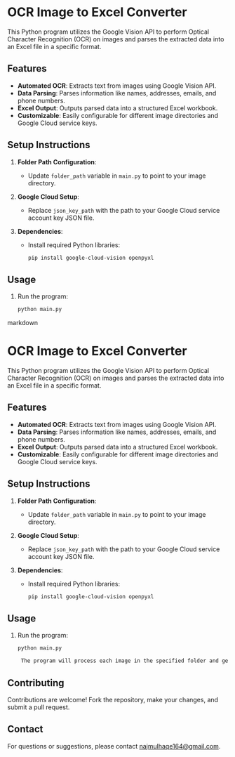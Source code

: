 # OCR Image to Excel Converter

This Python program utilizes the Google Vision API to perform Optical Character Recognition (OCR) on images and parses the extracted data into an Excel file in a specific format.

## Features

- **Automated OCR**: Extracts text from images using Google Vision API.
- **Data Parsing**: Parses information like names, addresses, emails, and phone numbers.
- **Excel Output**: Outputs parsed data into a structured Excel workbook.
- **Customizable**: Easily configurable for different image directories and Google Cloud service keys.

## Setup Instructions

1. **Folder Path Configuration**:
   - Update `folder_path` variable in `main.py` to point to your image directory.
   
2. **Google Cloud Setup**:
   - Replace `json_key_path` with the path to your Google Cloud service account key JSON file.
   
3. **Dependencies**:
   - Install required Python libraries:
     ```bash
     pip install google-cloud-vision openpyxl
     ```

## Usage

1. Run the program:
   ```bash
   python main.py

markdown

# OCR Image to Excel Converter

This Python program utilizes the Google Vision API to perform Optical Character Recognition (OCR) on images and parses the extracted data into an Excel file in a specific format.

## Features

- **Automated OCR**: Extracts text from images using Google Vision API.
- **Data Parsing**: Parses information like names, addresses, emails, and phone numbers.
- **Excel Output**: Outputs parsed data into a structured Excel workbook.
- **Customizable**: Easily configurable for different image directories and Google Cloud service keys.

## Setup Instructions

1. **Folder Path Configuration**:
   - Update `folder_path` variable in `main.py` to point to your image directory.
   
2. **Google Cloud Setup**:
   - Replace `json_key_path` with the path to your Google Cloud service account key JSON file.
   
3. **Dependencies**:
   - Install required Python libraries:
     ```bash
     pip install google-cloud-vision openpyxl
     ```

## Usage

1. Run the program:
   ```bash
   python main.py

    The program will process each image in the specified folder and generate parsed_information.xlsx with parsed data.

## Contributing

Contributions are welcome! Fork the repository, make your changes, and submit a pull request.

## Contact

For questions or suggestions, please contact najmulhaqe164@gmail.com.
